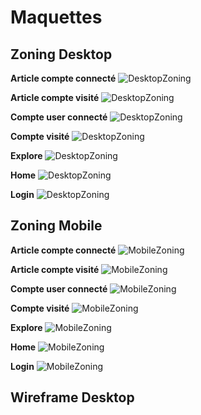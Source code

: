 # Maquettes

## Zoning Desktop
  
**Article compte connecté**
![DesktopZoning](Maquettes/Zoning/Desktop/Article_Compte_connecté_Desktop_Zoning.png)

**Article compte visité**
![DesktopZoning](Maquettes/Zoning/Desktop/Article_Compte_visité_Desktop_Zoning.png)

**Compte user connecté**
![DesktopZoning](Maquettes/Zoning/Desktop/Compte_user_connecté_Desktop_Zoning.png)

**Compte visité**
![DesktopZoning](Maquettes/Zoning/Desktop/Compte_visité_Desktop_Zoning.png)

**Explore**
![DesktopZoning](Maquettes/Zoning/Desktop/Explore_Desktop_Zoning.png)

**Home**
![DesktopZoning](Maquettes/Zoning/Desktop/Home_Desktop_Zoning.png)

**Login**
![DesktopZoning](Maquettes/Zoning/Desktop/Login_Desktop_Zoning.png)


## Zoning Mobile

**Article compte connecté**
![MobileZoning](Maquettes/Zoning/Mobile/Article_Compte_connecté_Mobile_Zoning.png)

**Article compte visité**
![MobileZoning](Maquettes/Zoning/Mobile/Article_Compte_visité_Mobile_Zoning.png)

**Compte user connecté**
![MobileZoning](Maquettes/Zoning/Mobile/Compte_user_connecté_Mobile_Zoning.png)

**Compte visité**
![MobileZoning](Maquettes/Zoning/Mobile/Compte_visité_Mobile_Zoning.png)

**Explore**
![MobileZoning](Maquettes/Zoning/Mobile/Explore_Mobile_Zoning.png)

**Home**
![MobileZoning](Maquettes/Zoning/Mobile/Home_Mobile_Zoning.png)

**Login**
![MobileZoning](Maquettes/Zoning/Mobile/Login_Mobile_Zoning.png)


## Wireframe Desktop
 

